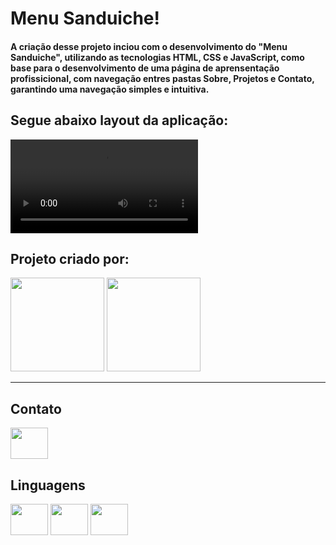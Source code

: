 # Menu Sanduiche!

#### A criação desse projeto inciou com o desenvolvimento do "Menu Sanduiche", utilizando as tecnologias HTML, CSS e JavaScript, como base para o desenvolvimento de uma página de aprensentação profissicional, com navegação entres pastas Sobre, Projetos e Contato, garantindo uma navegação simples e intuitiva.

## Segue abaixo layout da aplicação:

<video src="images/Evolu%C3%A7%C3%A3oMenuSanduiche.mp4" controls title="Title"></video>

## Projeto criado por:

<div>
<img height="150em" src="https://github-readme-stats.vercel.app/api?username=FabianaLino&show_icons=true&theme=radical">

<img height="150em" src="https://github-readme-stats.vercel.app/api/top-langs/?username=FabianaLino&compact_progress=true">
</div>

---

## Contato

<a href="https://www.linkedin.com/in/fabiana-lino/">

<img src="https://cdn.jsdelivr.net/gh/devicons/devicon/icons/linkedin/linkedin-original.svg" align="center" height="50" width="60">
</a>

## Linguagens

<div>
<img src="https://cdn.jsdelivr.net/gh/devicons/devicon/icons/css3/css3-original.svg" align="center" height="50" width="60">

<img src="https://cdn.jsdelivr.net/gh/devicons/devicon/icons/html5/html5-original.svg" align="center" height="50" width="60">

<img src="https://cdn.jsdelivr.net/gh/devicons/devicon/icons/javascript/javascript-original.svg" align="center" height="50" width="60">
</div>
